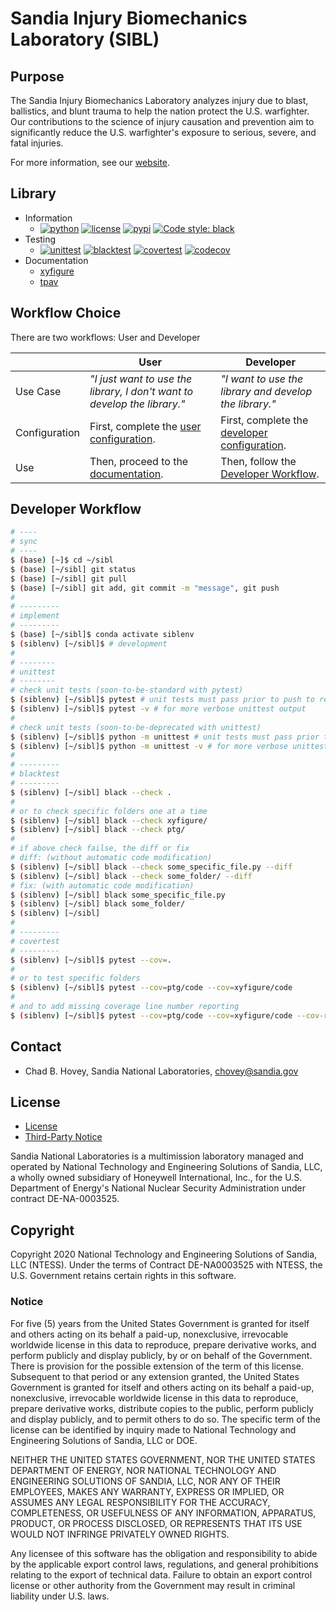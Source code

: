 # Sandia Injury Biomechanics Laboratory (SIBL)

## Purpose

The Sandia Injury Biomechanics Laboratory analyzes injury due to blast, ballistics, and blunt trauma to help the nation protect the U.S. warfighter. Our contributions to the science of injury causation and prevention aim to significantly reduce the U.S. warfighter's exposure to serious, severe, and fatal injuries.

For more information, see our [website](https://www.sandia.gov/biomechanics/).

## Library 

* Information 
  * [![python](https://img.shields.io/badge/python-3.8-blue.svg)](https://www.python.org/) [![license](https://img.shields.io/badge/license-MIT-green.svg)](https://github.com/sandialabs/sibl#license) [![pypi](https://img.shields.io/badge/pypi-v0.0.6-brightgreen.svg)](https://pypi.org/project/xyfigure/) [![Code style: black](https://img.shields.io/badge/code%20style-black-000000.svg)](https://github.com/psf/black)
* Testing 
  * [![unittest](https://github.com/sandialabs/sibl/workflows/unittest/badge.svg)](https://github.com/sandialabs/sibl/actions) [![blacktest](https://github.com/sandialabs/sibl/workflows/blacktest/badge.svg)](https://github.com/sandialabs/sibl/actions) [![covertest](https://github.com/sandialabs/sibl/workflows/covertest/badge.svg)](https://github.com/sandialabs/sibl/actions) [![codecov](https://codecov.io/gh/sandialabs/sibl/branch/master/graph/badge.svg)](https://codecov.io/gh/sandialabs/sibl)
* Documentation
  * [xyfigure](xyfigure/doc/README.md)
  * [tpav](xyfigure/process/tpav/README.md)

## Workflow Choice

There are two workflows: User and Developer

 []() | **User** | **Developer**
---|---|---
Use Case | *"I just want to use the library, I don't want to develop the library."* | *"I want to use the library and develop the library."*
Configuration | First, complete the [user configuration](resources/environment.md#user-configuration). | First, complete the [developer configuration](resources/environment.md#developer-configuration).
Use | Then, proceed to the [documentation](xyfigure/doc/README.md).  | Then, follow the [Developer Workflow](#developer-workflow).

## Developer Workflow

```bash
# ----
# sync
# ----
$ (base) [~]$ cd ~/sibl
$ (base) [~/sibl] git status
$ (base) [~/sibl] git pull
$ (base) [~/sibl] git add, git commit -m "message", git push
#
# ---------
# implement
# ---------
$ (base) [~/sibl]$ conda activate siblenv
$ (siblenv) [~/sibl]$ # development
#
# --------
# unittest
# --------
# check unit tests (soon-to-be-standard with pytest)
$ (siblenv) [~/sibl]$ pytest # unit tests must pass prior to push to repository
$ (siblenv) [~/sibl]$ pytest -v # for more verbose unittest output
#
# check unit tests (soon-to-be-deprecated with unittest)
$ (siblenv) [~/sibl]$ python -m unittest # unit tests must pass prior to push to repository
$ (siblenv) [~/sibl]$ python -m unittest -v # for more verbose unittest output
#
# ---------
# blacktest
# ---------
$ (siblenv) [~/sibl] black --check .
#
# or to check specific folders one at a time
$ (siblenv) [~/sibl] black --check xyfigure/
$ (siblenv) [~/sibl] black --check ptg/
#
# if above check failse, the diff or fix 
# diff: (without automatic code modification)
$ (siblenv) [~/sibl] black --check some_specific_file.py --diff 
$ (siblenv) [~/sibl] black --check some_folder/ --diff
# fix: (with automatic code modification)
$ (siblenv) [~/sibl] black some_specific_file.py
$ (siblenv) [~/sibl] black some_folder/
$ (siblenv) [~/sibl]
#
# ---------
# covertest
# ---------
$ (siblenv) [~/sibl]$ pytest --cov=.
#
# or to test specific folders
$ (siblenv) [~/sibl]$ pytest --cov=ptg/code --cov=xyfigure/code
#
# and to add missing coverage line number reporting
$ (siblenv) [~/sibl]$ pytest --cov=ptg/code --cov=xyfigure/code --cov-report term-missing
```

## Contact

* Chad B. Hovey, Sandia National Laboratories, chovey@sandia.gov

## License

* [License](LICENSE)
* [Third-Party Notice](NOTICE.md)

Sandia National Laboratories is a multimission laboratory managed and operated by National Technology and Engineering Solutions of Sandia, LLC, a wholly owned subsidiary of Honeywell International, Inc., for the U.S. Department of Energy's National Nuclear Security Administration under contract DE-NA-0003525.

## Copyright

Copyright 2020 National Technology and Engineering Solutions of Sandia, LLC (NTESS). Under the terms of Contract DE-NA0003525 with NTESS, the U.S. Government retains certain rights in this software.

### Notice

For five (5) years from  the United States Government is granted for itself and others acting on its behalf a paid-up, nonexclusive, irrevocable worldwide license in this data to reproduce, prepare derivative works, and perform publicly and display publicly, by or on behalf of the Government. There is provision for the possible extension of the term of this license. Subsequent to that period or any extension granted, the United States Government is granted for itself and others acting on its behalf a paid-up, nonexclusive, irrevocable worldwide license in this data to reproduce, prepare derivative works, distribute copies to the public, perform publicly and display publicly, and to permit others to do so. The specific term of the license can be identified by inquiry made to National Technology and Engineering Solutions of Sandia, LLC or DOE.
 
NEITHER THE UNITED STATES GOVERNMENT, NOR THE UNITED STATES DEPARTMENT OF ENERGY, NOR NATIONAL TECHNOLOGY AND ENGINEERING SOLUTIONS OF SANDIA, LLC, NOR ANY OF THEIR EMPLOYEES, MAKES ANY WARRANTY, EXPRESS OR IMPLIED, OR ASSUMES ANY LEGAL RESPONSIBILITY FOR THE ACCURACY, COMPLETENESS, OR USEFULNESS OF ANY INFORMATION, APPARATUS, PRODUCT, OR PROCESS DISCLOSED, OR REPRESENTS THAT ITS USE WOULD NOT INFRINGE PRIVATELY OWNED RIGHTS.
 
Any licensee of this software has the obligation and responsibility to abide by the applicable export control laws, regulations, and general prohibitions relating to the export of technical data. Failure to obtain an export control license or other authority from the Government may result in criminal liability under U.S. laws.
